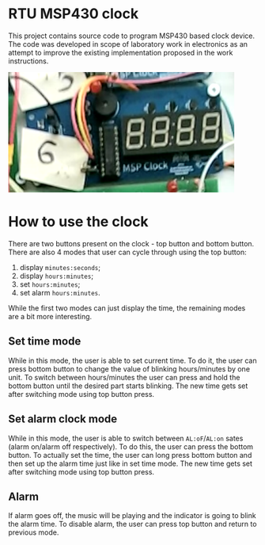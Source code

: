 # RTU MSP430 clock

This project contains source code to program MSP430 based clock device. The code was developed in scope of laboratory work in electronics as an attempt to improve the existing implementation proposed in the work instructions.

![Screenshot of the clock through remote camera](images/msp_430_clock.png)

# How to use the clock

There are two buttons present on the clock - top button and bottom button. There are also 4 modes that user can cycle through using the top button:
1. display `minutes:seconds`;
2. display `hours:minutes`;
3. set `hours:minutes`;
4. set alarm `hours:minutes`.

While the first two modes can just display the time, the remaining modes are a bit more interesting.

## Set time mode
While in this mode, the user is able to set current time. To do it, the user can press bottom button to change the value of blinking hours/minutes by one unit. To switch between hours/minutes the user can press and hold the bottom button until the desired part starts blinking. The new time gets set after switching mode using top button press.

## Set alarm clock mode
While in this mode, the user is able to switch between `AL:oF`/`AL:on` sates (alarm on/alarm off respectively). To do this, the user can press the bottom button. To actually set the time, the user can long press bottom button and then set up the alarm time just like in set time mode. The new time gets set after switching mode using top button press.

## Alarm
If alarm goes off, the music will be playing and the indicator is going to blink the alarm time. To disable alarm, the user can press top button and return to previous mode.
